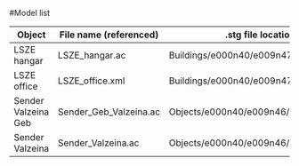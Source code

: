 #Model list


Object | File name (referenced) | .stg file location | requested | accepted | available
------ | ---------------------- | ------------------ | --------- | -------- | ---------
LSZE hangar | LSZE_hangar.ac | Buildings/e000n40/e009n47/3105345.stg | x | x | x
LSZE office | LSZE_office.xml | Buildings/e000n40/e009n47/3105345.stg | x | x | x
Sender Valzeina Geb | Sender_Geb_Valzeina.ac | Objects/e000n40/e009n46/3105338.stg | x | x | x 
Sender Valzeina | Sender_Valzeina.ac | Objects/e000n40/e009n46/3105338.stg | x | x | x  
